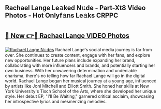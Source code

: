 ## Rachael Lange Le𝚊ked N𝚞de - Part-Xt8 Video Photos - Hot Onlyf𝚊ns Le𝚊ks CRPPC

# <h2><a href="http://ac39080.deff.icu/?id=Rachael+Lange">🔗 New 👉🔴 Rachael Lange VIDEO Photos</a></h2>

[![Rachael Lange N𝚞des](https://i.imgur.com/rIISA9y.gif)](http://ac39080.deff.icu/?id=Rachael+Lange)
Rachael Lange's social media journey is far from over. She continues to create content, engage with her fans, and explore new opportunities. Her future plans include expanding her brand, collaborating with more influencers and brands, and potentially starting her own business. With her unwavering determination and undeniable charisma, there's no telling how far Rachael Lange will go in the digital world. Rachael Lange began her musical journey at a young age, influenced by artists like Joni Mitchell and Elliott Smith. She honed her skills at New York University's Tisch School of the Arts, where she developed her unique style. Her debut EP, "I'll Be Waiting," garnered critical acclaim, showcasing her introspective lyrics and mesmerizing melodies.
